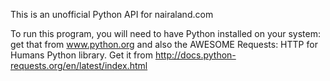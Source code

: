 This is an unofficial Python API for nairaland.com  

To run this program, you will need to have Python installed on your system: get that from www.python.org and also the 
AWESOME Requests: HTTP for Humans Python library. Get it from http://docs.python-requests.org/en/latest/index.html

